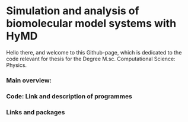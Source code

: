 # Simulation and analysis of biomolecular model systems with HyMD

Hello there, and welcome to this Github-page, which is dedicated to the code relevant for thesis for the Degree M.sc. Computational Science: Physics. 

### Main overview:

### Code: Link and description of programmes

### Links and packages



